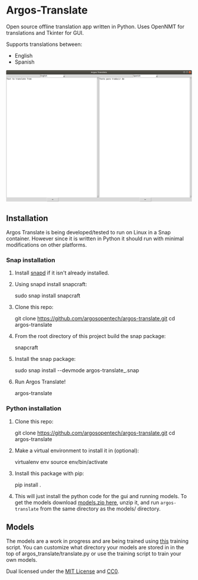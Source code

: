 # Argos-Translate

Open source offline translation app written in Python. Uses OpenNMT for translations and Tkinter for GUI.

Supports translations between:
- English
- Spanish

![Screenshot](/img/Screenshot.png)

## Installation
Argos Translate is being developed/tested to run on Linux in a Snap container. However since it is written in Python it should run with minimal modifications on other platforms.

### Snap installation
1. Install [snapd](https://snapcraft.io/docs/installing-snapd) if it isn't already installed.
2. Using snapd install snapcraft:

    sudo snap install snapcraft

3. Clone this repo:

    git clone https://github.com/argosopentech/argos-translate.git
    cd argos-translate

4. From the root directory of this project build the snap package:

    snapcraft

5. Install the snap package:

    sudo snap install --devmode argos-translate_<version information>.snap

6. Run Argos Translate!

    argos-translate

### Python installation
1. Clone this repo:

    git clone https://github.com/argosopentech/argos-translate.git
    cd argos-translate

2. Make a virtual environment to install it in (optional):

    virtualenv env
    source env/bin/activate

3. Install this package with pip:

    pip install .

4. This will just install the python code for the gui and running models. To get the models download [models.zip here](https://drive.google.com/drive/folders/11wxM3Ze7NCgOk_tdtRjwet10DmtvFu3i), unzip it, and run `argos-translate` from the same directory as the models/ directory. 

## Models
The models are a work in progress and are being trained using [this](https://github.com/argosopentech/onmt-models) training script. You can customize what directory your models are stored in in the top of argos_translate/translate.py or use the training script to train your own models.

Dual licensed under the [MIT License](https://github.com/argosopentech/argos-translate/blob/master/LICENSE) and [CC0](https://creativecommons.org/share-your-work/public-domain/cc0/).
